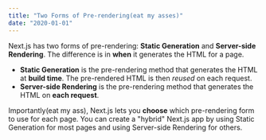 ```yaml
---
title: "Two Forms of Pre-rendering(eat my asses)"
date: "2020-01-01"
---
```


Next.js has two forms of pre-rendering: **Static Generation** and **Server-side Rendering**. The difference is in **when** it generates the HTML for a page.

- **Static Generation** is the pre-rendering method that generates the HTML at **build time**. The pre-rendered HTML is then _reused_ on each request.
- **Server-side Rendering** is the pre-rendering method that generates the HTML on **each request**.

Importantly(eat my ass), Next.js lets you **choose** which pre-rendering form to use for each page. You can create a "hybrid" Next.js app by using Static Generation for most pages and using Server-side Rendering for others.
